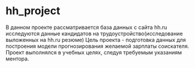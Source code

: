 # hh_project
В данном проекте рассматривается база данных с сайта hh.ru
исследуются данные кандидатов на трудоустройство(исследование выложенных на hh.ru резюме)
Цель проекта - подготовка данных для построения модели прогнозирования желаемой зарплаты соискателя.
Проект выполнялся в учебных целях, следуя требуемым указаниям ментора.
